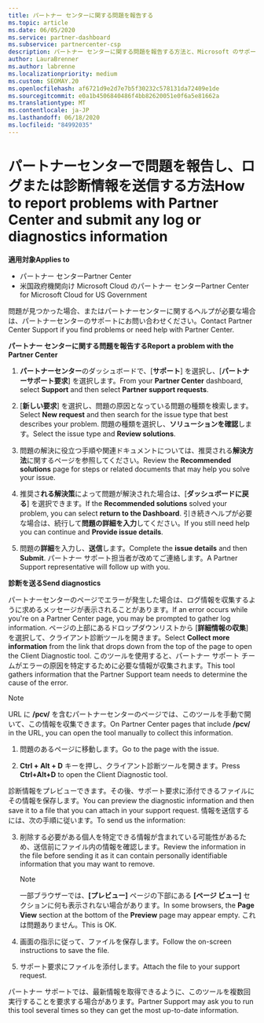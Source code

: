 ```yaml
---
title: パートナー センターに関する問題を報告する
ms.topic: article
ms.date: 06/05/2020
ms.service: partner-dashboard
ms.subservice: partnercenter-csp
description: パートナー センターに関する問題を報告する方法と、Microsoft のサポート チーム向けの診断情報を収集する方法について説明します。
author: LauraBrenner
ms.author: labrenne
ms.localizationpriority: medium
ms.custom: SEOMAY.20
ms.openlocfilehash: af6721d9e2d7e7b5f30232c578131da72409e1de
ms.sourcegitcommit: e0a1b4506840486f4bb82620051e0f6a5e81662a
ms.translationtype: MT
ms.contentlocale: ja-JP
ms.lasthandoff: 06/18/2020
ms.locfileid: "84992035"
---
```

# <a name="how-to-report-problems-with-partner-center-and-submit-any-log-or-diagnostics-information"></a><span data-ttu-id="3733e-103">パートナーセンターで問題を報告し、ログまたは診断情報を送信する方法</span><span class="sxs-lookup"><span data-stu-id="3733e-103">How to report problems with Partner Center and submit any log or diagnostics information</span></span>

<span data-ttu-id="3733e-104">**適用対象**</span><span class="sxs-lookup"><span data-stu-id="3733e-104">**Applies to**</span></span>

- <span data-ttu-id="3733e-105">パートナー センター</span><span class="sxs-lookup"><span data-stu-id="3733e-105">Partner Center</span></span>
- <span data-ttu-id="3733e-106">米国政府機関向け Microsoft Cloud のパートナー センター</span><span class="sxs-lookup"><span data-stu-id="3733e-106">Partner Center for Microsoft Cloud for US Government</span></span>

<span data-ttu-id="3733e-107">問題が見つかった場合、またはパートナーセンターに関するヘルプが必要な場合は、パートナーセンターのサポートにお問い合わせください。</span><span class="sxs-lookup"><span data-stu-id="3733e-107">Contact Partner Center Support if you find problems or need help with Partner Center.</span></span>

<span data-ttu-id="3733e-108">**パートナー センターに関する問題を報告する**</span><span class="sxs-lookup"><span data-stu-id="3733e-108">**Report a problem with the Partner Center**</span></span>

1. <span data-ttu-id="3733e-109">**パートナーセンター**のダッシュボードで、[**サポート**] を選択し、[**パートナーサポート要求**] を選択します。</span><span class="sxs-lookup"><span data-stu-id="3733e-109">From your **Partner Center** dashboard, select **Support** and then select **Partner support requests**.</span></span>

2. <span data-ttu-id="3733e-110">[**新しい要求**] を選択し、問題の原因となっている問題の種類を検索します。</span><span class="sxs-lookup"><span data-stu-id="3733e-110">Select **New request** and then search for the issue type that best describes your problem.</span></span> <span data-ttu-id="3733e-111">問題の種類を選択し、**ソリューションを確認**します。</span><span class="sxs-lookup"><span data-stu-id="3733e-111">Select the issue type and **Review solutions**.</span></span>

3. <span data-ttu-id="3733e-112">問題の解決に役立つ手順や関連ドキュメントについては、推奨される**解決方法**に関するページを参照してください。</span><span class="sxs-lookup"><span data-stu-id="3733e-112">Review the **Recommended solutions** page for steps or related documents that may help you solve your issue.</span></span>

4. <span data-ttu-id="3733e-113">推奨さ**れる解決策**によって問題が解決された場合は、[**ダッシュボードに戻る**] を選択できます。</span><span class="sxs-lookup"><span data-stu-id="3733e-113">If the **Recommended solutions** solved your problem, you can select **return to the Dashboard**.</span></span> <span data-ttu-id="3733e-114">引き続きヘルプが必要な場合は、続行して**問題の詳細を入力**してください。</span><span class="sxs-lookup"><span data-stu-id="3733e-114">If you still need help you can continue and **Provide issue details**.</span></span>

5. <span data-ttu-id="3733e-115">問題の**詳細**を入力し、**送信**します。</span><span class="sxs-lookup"><span data-stu-id="3733e-115">Complete the **issue details** and then **Submit**.</span></span> <span data-ttu-id="3733e-116">パートナー サポート担当者が改めてご連絡します。</span><span class="sxs-lookup"><span data-stu-id="3733e-116">A Partner Support representative will follow up with you.</span></span>

<span data-ttu-id="3733e-117">**診断を送る**</span><span class="sxs-lookup"><span data-stu-id="3733e-117">**Send diagnostics**</span></span>

<span data-ttu-id="3733e-118">パートナーセンターのページでエラーが発生した場合は、ログ情報を収集するように求めるメッセージが表示されることがあります。</span><span class="sxs-lookup"><span data-stu-id="3733e-118">If an error occurs while you're on a Partner Center page, you may be prompted to gather log information.</span></span> <span data-ttu-id="3733e-119">ページの上部にあるドロップダウンリストから [**詳細情報の収集**] を選択して、クライアント診断ツールを開きます。</span><span class="sxs-lookup"><span data-stu-id="3733e-119">Select **Collect more information** from the link that drops down from the top of the page to open the Client Diagnostic tool.</span></span> <span data-ttu-id="3733e-120">このツールを使用すると、パートナー サポート チームがエラーの原因を特定するために必要な情報が収集されます。</span><span class="sxs-lookup"><span data-stu-id="3733e-120">This tool gathers information that the Partner Support team needs to determine the cause of the error.</span></span> 

>[!NOTE]
><span data-ttu-id="3733e-121">URL に **/pcv/** を含むパートナーセンターのページでは、このツールを手動で開いて、この情報を収集できます。</span><span class="sxs-lookup"><span data-stu-id="3733e-121">On Partner Center pages that include **/pcv/** in the URL, you can open the tool manually to collect this information.</span></span>

1. <span data-ttu-id="3733e-122">問題のあるページに移動します。</span><span class="sxs-lookup"><span data-stu-id="3733e-122">Go to the page with the issue.</span></span>

2. <span data-ttu-id="3733e-123">**Ctrl + Alt + D** キーを押し、クライアント診断ツールを開きます。</span><span class="sxs-lookup"><span data-stu-id="3733e-123">Press **Ctrl+Alt+D** to open the Client Diagnostic tool.</span></span>

<span data-ttu-id="3733e-124">診断情報をプレビューできます。その後、サポート要求に添付できるファイルにその情報を保存します。</span><span class="sxs-lookup"><span data-stu-id="3733e-124">You can preview the diagnostic information and then save it to a file that you can attach in your support request.</span></span> <span data-ttu-id="3733e-125">情報を送信するには、次の手順に従います。</span><span class="sxs-lookup"><span data-stu-id="3733e-125">To send us the information:</span></span>

3. <span data-ttu-id="3733e-126">削除する必要がある個人を特定できる情報が含まれている可能性があるため、送信前にファイル内の情報を確認します。</span><span class="sxs-lookup"><span data-stu-id="3733e-126">Review the information in the file before sending it as it can contain personally identifiable information that you may want to remove.</span></span> 

    >[!NOTE]
    ><span data-ttu-id="3733e-127">一部ブラウザーでは、**[プレビュー]** ページの下部にある **[ページ ビュー]** セクションに何も表示されない場合があります。</span><span class="sxs-lookup"><span data-stu-id="3733e-127">In some browsers, the **Page View** section at the bottom of the **Preview** page may appear empty.</span></span> <span data-ttu-id="3733e-128">これは問題ありません。</span><span class="sxs-lookup"><span data-stu-id="3733e-128">This is OK.</span></span>

4. <span data-ttu-id="3733e-129">画面の指示に従って、ファイルを保存します。</span><span class="sxs-lookup"><span data-stu-id="3733e-129">Follow the on-screen instructions to save the file.</span></span>

5. <span data-ttu-id="3733e-130">サポート要求にファイルを添付します。</span><span class="sxs-lookup"><span data-stu-id="3733e-130">Attach the file to your support request.</span></span>

<span data-ttu-id="3733e-131">パートナー サポートでは、最新情報を取得できるように、このツールを複数回実行することを要求する場合があります。</span><span class="sxs-lookup"><span data-stu-id="3733e-131">Partner Support may ask you to run this tool several times so they can get the most up-to-date information.</span></span>

